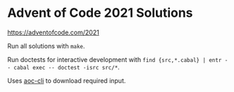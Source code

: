 # Advent of Code 2021 Solutions

https://adventofcode.com/2021

Run all solutions with `make`.

Run doctests for interactive development with `find {src,*.cabal} | entr -- cabal exec -- doctest -isrc src/*`.

Uses [aoc-cli](https://github.com/scarvalhojr/aoc-cli#aoc-cli) to download required input.